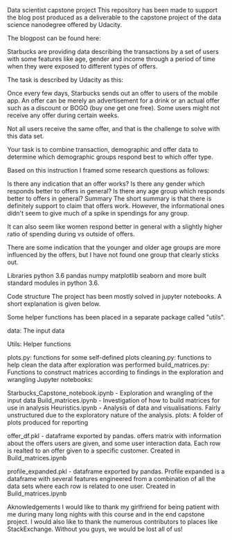 Data scientist capstone project
This repository has been made to support the blog post produced as a deliverable to the capstone project of the data science nanodegree offered by Udacity.

The blogpost can be found here:

Starbucks are providing data describing the transactions by a set of users with some features like age, gender and income through a period of time when they were exposed to different types of offers.

The task is described by Udacity as this: 

Once every few days, Starbucks sends out an offer to users of the mobile app. An offer can be merely an advertisement for a drink or an actual offer such as a discount or BOGO (buy one get one free). Some users might not receive any offer during certain weeks.

Not all users receive the same offer, and that is the challenge to solve with this data set.

Your task is to combine transaction, demographic and offer data to determine which demographic groups respond best to which offer type.

Based on this instruction I framed some research questions as follows:

Is there any indication that an offer works?
Is there any gender which responds better to offers in general?
Is there any age group which responds better to offers in general?
Summary
The short summary is that there is definitely support to claim that offers work. However, the informational ones didn't seem to give much of a spike in spendings for any group.

It can also seem like women respond better in general with a slightly higher ratio of spending during vs outside of offers.

There are some indication that the younger and older age groups are more influenced by the offers, but I have not found one group that clearly sticks out.

Libraries
python 3.6
pandas
numpy
matplotlib
seaborn
and more built standard modules in python 3.6.

Code structure
The project has been mostly solved in jupyter notebooks. A short explanation is given below.

Some helper functions has been placed in a separate package called "utils".

data: The input data

Utils: Helper functions

plots.py: functions for some self-defined plots
cleaning.py: functions to help clean the data after exploration was performed
build_matrices.py: Functions to construct matrices according to findings in the exploration and wrangling
Jupyter notebooks:

Starbucks_Capstone_notebook.ipynb - Exploration and wrangling of the input data
Build_matrices.ipynb - Investigation of how to build matrices for use in analysis
Heuristics.ipynb - Analysis of data and visualisations. Fairly unstructured due to the exploratory nature of the analysis.
plots: A folder of plots produced for reporting

offer_df.pkl - dataframe exported by pandas. offers matrix with information about the offers users are given, and some user interaction data. Each row is realted to an offer given to a specific customer. Created in Build_matrices.ipynb

profile_expanded.pkl - dataframe exported by pandas. Profile expanded is a dataframe with several features engineered from a combination of all the data sets where each row is related to one user. Created in Build_matrices.ipynb

Aknowledgements
I would like to thank my girlfriend for being patient with me during many long nights with this course and in the end capstone project. I would also like to thank the numerous contributors to places like StackExchange. Without you guys, we would be lost all of us!
